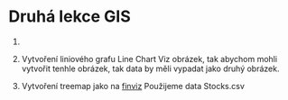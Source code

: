# Druhá lekce GIS


1)


2) Vytvoření liniového grafu Line Chart
Viz obrázek, tak abychom mohli vytvořit tenhle obrázek, tak data by měli vypadat jako druhý obrázek.



3) Vytvoření treemap jako na [finviz](https://finviz.com/map.ashx) 
Použijeme data Stocks.csv
